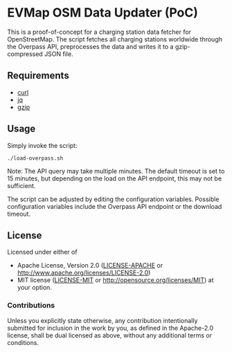 # EVMap OSM Data Updater (PoC)

This is a proof-of-concept for a charging station data fetcher for
OpenStreetMap. The script fetches all charging stations worldwide through the
Overpass API, preprocesses the data and writes it to a gzip-compressed JSON
file.

## Requirements

- [curl](https://curl.se/)
- [jq](https://stedolan.github.io/jq/)
- [gzip](https://www.gnu.org/software/gzip/)

## Usage

Simply invoke the script:

    ./load-overpass.sh

Note: The API query may take multiple minutes. The default timeout is set to 15
minutes, but depending on the load on the API endpoint, this may not be
sufficient.

The script can be adjusted by editing the configuration variables. Possible
configuration variables include the Overpass API endpoint or the download
timeout.

## License

Licensed under either of

 * Apache License, Version 2.0 ([LICENSE-APACHE](LICENSE-APACHE) or
   http://www.apache.org/licenses/LICENSE-2.0)
 * MIT license ([LICENSE-MIT](LICENSE-MIT) or
   http://opensource.org/licenses/MIT) at your option.

### Contributions

Unless you explicitly state otherwise, any contribution intentionally submitted
for inclusion in the work by you, as defined in the Apache-2.0 license, shall
be dual licensed as above, without any additional terms or conditions.
